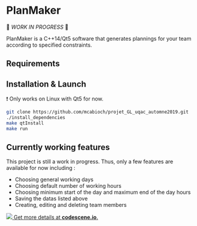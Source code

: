 # PlanMaker

🔨 *WORK IN PROGRESS* 🔨

PlanMaker is a C++14/Qt5 software that generates plannings for your team according to specified constraints.

## Requirements


## Installation & Launch
❗ Only works on Linux with Qt5 for now.
```bash
git clone https://github.com/mcabioch/projet_GL_uqac_automne2019.git
./install_dependencies
make qtInstall
make run
```

## Currently working features

This project is still a work in progress. Thus, only a few features are available for now including : 
- Choosing general working days
- Choosing default number of working hours
- Choosing minimum start of the day and maximum end of the day hours
- Saving the datas listed above
- Creating, editing and deleting team members

[![](https://codescene.io/projects/6163/status.svg) Get more details at **codescene.io**.](https://codescene.io/projects/6163/jobs/latest-successful/results)
